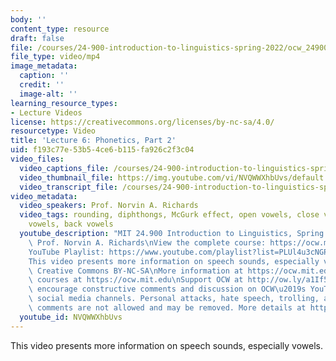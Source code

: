 ```yaml
---
body: ''
content_type: resource
draft: false
file: /courses/24-900-introduction-to-linguistics-spring-2022/ocw_24900_lecture06_2022feb17_360p_16_9.mp4
file_type: video/mp4
image_metadata:
  caption: ''
  credit: ''
  image-alt: ''
learning_resource_types:
- Lecture Videos
license: https://creativecommons.org/licenses/by-nc-sa/4.0/
resourcetype: Video
title: 'Lecture 6: Phonetics, Part 2'
uid: f193c77e-53b5-4ce6-b115-fa926c2f3c04
video_files:
  video_captions_file: /courses/24-900-introduction-to-linguistics-spring-2022/1F5sIWDCAb3mso5C7oRJ_mV4IEQkBcneg_transcript.webvtt
  video_thumbnail_file: https://img.youtube.com/vi/NVQWWXhbUvs/default.jpg
  video_transcript_file: /courses/24-900-introduction-to-linguistics-spring-2022/1F5sIWDCAb3mso5C7oRJ_mV4IEQkBcneg_transcript.pdf
video_metadata:
  video_speakers: Prof. Norvin A. Richards
  video_tags: rounding, diphthongs, McGurk effect, open vowels, close vowels, front
    vowels, back vowels
  youtube_description: "MIT 24.900 Introduction to Linguistics, Spring 2022\nInstructor:\
    \ Prof. Norvin A. Richards\nView the complete course: https://ocw.mit.edu/courses/24-900-introduction-to-linguistics-spring-2022/\n\
    YouTube Playlist: https://www.youtube.com/playlist?list=PLUl4u3cNGP63BZGNOqrF2qf_yxOjuG35j\n\
    This video presents more information on speech sounds, especially vowels.\nLicense:\
    \ Creative Commons BY-NC-SA\nMore information at https://ocw.mit.edu/terms\nMore\
    \ courses at https://ocw.mit.edu\nSupport OCW at http://ow.ly/a1If50zVRlQ\nWe\
    \ encourage constructive comments and discussion on OCW\u2019s YouTube and other\
    \ social media channels. Personal attacks, hate speech, trolling, and inappropriate\
    \ comments are not allowed and may be removed. More details at https://ocw.mit.edu/comments.\n"
  youtube_id: NVQWWXhbUvs
---
```

This video presents more information on speech sounds, especially vowels.